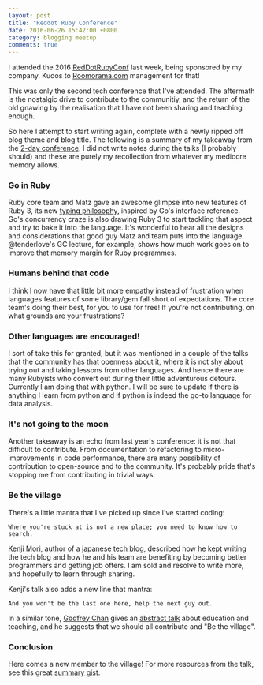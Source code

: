 ```yaml
---
layout: post
title: "Reddot Ruby Conference"
date: 2016-06-26 15:42:00 +0800
category: blogging meetup
comments: true
---
```

I attended the 2016 [RedDotRubyConf](https://twitter.com/reddotrubyconf) last week, being sponsored by my company. Kudos to [Roomorama.com](http://www.roomorama.com) management for that!

This was only the second tech conference that I've attended.
The aftermath is the nostalgic drive to contribute to the communitiy, and the return of the old gnawing by the realisation that I have not been sharing and teaching enough.

So here I attempt to start writing again, complete with a newly ripped off blog theme and blog title. The following is a summary of my takeaway from the [2-day conference](https://engineers.sg/organizations/142). I did not write notes during the talks (I probably should) and these are purely my recollection from whatever my mediocre memory allows.

### Go in Ruby
Ruby core team and Matz gave an awesome glimpse into new features of Ruby 3, its new [typing philosophy](https://www.youtube.com/watch?v=EB8j-i5x6Hc), inspired by Go's interface reference. Go's concurrency craze is also drawing Ruby 3 to start tackling that aspect and try to bake it into the language.
It's wonderful to hear all the designs and considerations that good guy Matz and team puts into the language. @tenderlove's GC lecture, for example, shows how much work goes on to improve that memory margin for Ruby programmes.

### Humans behind that code
I think I now have that little bit more empathy instead of frustration when languages features of some library/gem fall short of expectations. The core team's doing their best, for you to use for free! If you're not contributing, on what grounds are your frustrations?

### Other languages are encouraged!
I sort of take this for granted, but it was mentioned in a couple of the talks that the community has that openness about it, where it is not shy about trying out and taking lessons from other languages. And hence there are many Rubyists who convert out during their little adventurous detours. Currently I am doing that with python. I will be sure to update if there is anything I learn from python and if python is indeed the go-to language for data analysis.

### It's not going to the moon
Another takeaway is an echo from last year's conference: it is not that difficult to contribute. From documentation to refactoring to micro-improvements in code performance, there are many possibility of contribution to open-source and to the community.
It's probably pride that's stopping me from contributing in trivial ways.

### Be the village

There's a little mantra that I've picked up since I've started coding:

```
Where you're stuck at is not a new place; you need to know how to search.
```
[Kenji Mori](https://twitter.com/zyunnosuke), author of a [japanese tech blog](http://morizyun.github.io/), described how he kept writing the tech blog and how he and his team are benefiting by becoming better programmers and getting job offers. I am sold and resolve to write more, and hopefully to learn through sharing.

Kenji's talk also adds a new line that mantra:

```
And you won't be the last one here, help the next guy out.
```
In a similar tone, [Godfrey Chan](https://twitter.com/chancancode) gives an [abstract talk](https://engineers.sg/video/keynote-rethinking-computer-science-education-reddotrubyconf-2016--804) about education and teaching, and he suggests that we should all contribute and "Be the village".

### Conclusion
Here comes a new member to the village! For more resources from the talk, see this great [summary gist](https://gist.github.com/cheeaun/43843c8b1c764825b9f3d63ed8f5bd78#file-rdrc2016-md).

